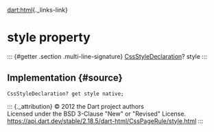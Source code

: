 [dart:html](../../dart-html/dart-html-library){._links-link}

style property
==============

::: {#getter .section .multi-line-signature}
[CssStyleDeclaration](../cssstyledeclaration-class)? style
:::

Implementation {#source}
--------------

``` {.language-dart data-language="dart"}
CssStyleDeclaration? get style native;
```

::: {._attribution}
© 2012 the Dart project authors\
Licensed under the BSD 3-Clause \"New\" or \"Revised\" License.\
<https://api.dart.dev/stable/2.18.5/dart-html/CssPageRule/style.html>
:::
